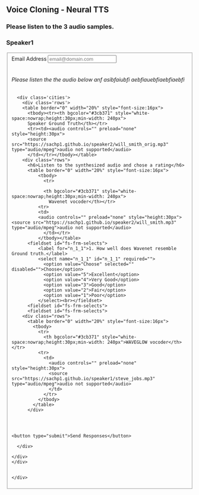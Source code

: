 ## Voice Cloning - Neural TTS

### Please listen to the 3 audio samples. 
<body>

<div class="w3-container">
  <h3>Speaker1</h3>
  <form id="fs-frm" name="survey-form-test" accept-charset="utf-8" action="https://formspree.io/sachinprakash.itis@gmail.com" method="post">
    <fieldset id="fs-frm-inputs">
      <label for="email-address">Email Address</label>
      <input type="email" name="_replyto" id="email-address" placeholder="email@domain.com" required=""><br><br>
      <h6>Please listen the the audio below anf asibfaiubfi aebfiauebfiaebfiaebfi</h6>

      <div class='cities'>
        <div class='rows'>
        <table border="0" width="20%" style="font-size:16px">
          <tbody><tr><th bgcolor="#3cb371" style="white-space:nowrap;height:30px;min-width: 240px">
          Speaker Ground Truth</th></tr>
          <tr><td><audio controls="" preload="none" style="height:30px">
          <source src="https://sachp1.github.io/speaker2/will_smith_orig.mp3" type="audio/mpeg">audio not supported</audio>
          </td></tr></tbody></table>
        <div class="rows">
          <h6>Listen to the synthesized audio and chose a rating</h6>
          <table border="0" width="20%" style="font-size:16px">
              <tbody>
                <tr>

                <th bgcolor="#3cb371" style="white-space:nowrap;height:30px;min-width: 240px">
                  Wavenet vocoder</th></tr>
              <tr>
              <td>
              <audio controls="" preload="none" style="height:30px"><source src="https://sachp1.github.io/speaker2/will_smith.mp3" type="audio/mpeg">audio not supported</audio>
                </td></tr>
              </tbody></table>
          <fieldset id="fs-frm-selects">
              <label for="n_1_1">1. How well does Wavenet resemble Ground truth.</label>
              <select name="n_1_1" id="n_1_1" required="">
                <option value="Choose" selected="" disabled="">Choose</option>
                <option value="5">Excellent</option>
                <option value="4">Very Good</option>
                <option value="3">Good</option>
                <option value="2">Fair</option>
                <option value="1">Poor</option>
              </select><br></fieldset>
          <fieldset id="fs-frm-selects">
          <fieldset id="fs-frm-selects">
        <div class="rows">
          <table border="0" width="20%" style="font-size:16px">
            <tbody>
              <tr>
                <th bgcolor="#3cb371" style="white-space:nowrap;height:30px;min-width: 240px">WAVEGLOW vocoder</th></tr>
              <tr>
                <td>
                  <audio controls="" preload="none" style="height:30px">
                  <source src="https://sachp1.github.io/speaker1/steve_jobs.mp3" type="audio/mpeg">audio not supported</audio>
                  </td>
                </tr>
              </tbody>
            </table>
          </div>

        

      
    <button type="submit">Send Responses</button>

      </div>

    </div>
    </div>
    

    </div>

</form>
</body>
</html>
